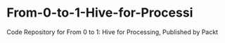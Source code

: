 # From-0-to-1-Hive-for-Processi
Code Repository for From 0 to 1: Hive for Processing, Published by Packt
